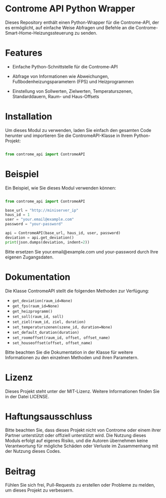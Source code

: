 # Controme API Python Wrapper

<p>Dieses Repository enthält einen Python-Wrapper für die Controme-API, der es ermöglicht, auf einfache Weise Abfragen und Befehle an die Controme-Smart-Home-Heizungssteuerung zu senden.</p>

# Features

* <p>Einfache Python-Schnittstelle für die Controme-API</p>
* <p>Abfrage von Informationen wie Abweichungen, Fußbodenheizungsparametern (FPS) und Heizprogrammen</p>
* <p>Einstellung von Sollwerten, Zielwerten, Temperaturszenen, Standarddauern, Raum- und Haus-Offsets</p>

# Installation

<p>Um dieses Modul zu verwenden, laden Sie einfach den gesamten Code herunter und importieren Sie die ContromeAPI-Klasse in Ihrem Python-Projekt:</p>

```python

from controme_api import ContromeAPI

```

# Beispiel

Ein Beispiel, wie Sie dieses Modul verwenden können:

```python

from controme_api import ContromeAPI

base_url = "http://miniserver_ip"
haus_id = 1
user = "your.email@example.com"
password = "your-password"

api = ContromeAPI(base_url, haus_id, user, password)
deviation = api.get_deviation()
print(json.dumps(deviation, indent=2))

```

<p>Bitte ersetzen Sie your.email@example.com und your-password durch Ihre eigenen Zugangsdaten.</p>

# Dokumentation

Die Klasse ContromeAPI stellt die folgenden Methoden zur Verfügung:

* `get_deviation(raum_id=None)`
* `get_fps(raum_id=None)`
* `get_heizprogramm()`
* `set_soll(raum_id, soll)`
* `set_ziel(raum_id, ziel, duration)`
* `set_temperaturszenen(szene_id, duration=None)`
* `set_default_duration(duration)`
* `set_roomoffset(raum_id, offset, offset_name)`
* `set_houseoffset(offset, offset_name)`

<p>Bitte beachten Sie die Dokumentation in der Klasse für weitere Informationen zu den einzelnen Methoden und ihren Parametern.</p>

# Lizenz

<p>Dieses Projekt steht unter der MIT-Lizenz. Weitere Informationen finden Sie in der Datei LICENSE.</p>

# Haftungsausschluss

<p>Bitte beachten Sie, dass dieses Projekt nicht von Controme oder einem ihrer Partner unterstützt oder offiziell unterstützt wird. Die Nutzung dieses Moduls erfolgt auf eigenes Risiko, und die Autoren übernehmen keine Verantwortung für mögliche Schäden oder Verluste im Zusammenhang mit der Nutzung dieses Codes.</p>

# Beitrag

<p>Fühlen Sie sich frei, Pull-Requests zu erstellen oder Probleme zu melden, um dieses Projekt zu verbessern.</p>